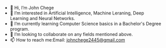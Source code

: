 - 👋 Hi, I’m John Chege
- 👀 I’m interested in Artificial Intelligence, Machine Leraning, Deep Learning and Neural Networks.
- 🌱 I’m currently learning Computer Science basics in a Bachelor's Degree program.
- 💞️ I’m looking to collaborate on any fields mentioned above.
- 📫 How to reach me:Email: johnchege2445@gmail.com

<!---
KingPrince001/KingPrince001 is a ✨ special ✨ repository because its `README.md` (this file) appears on your GitHub profile.
You can click the Preview link to take a look at your changes.
--->
